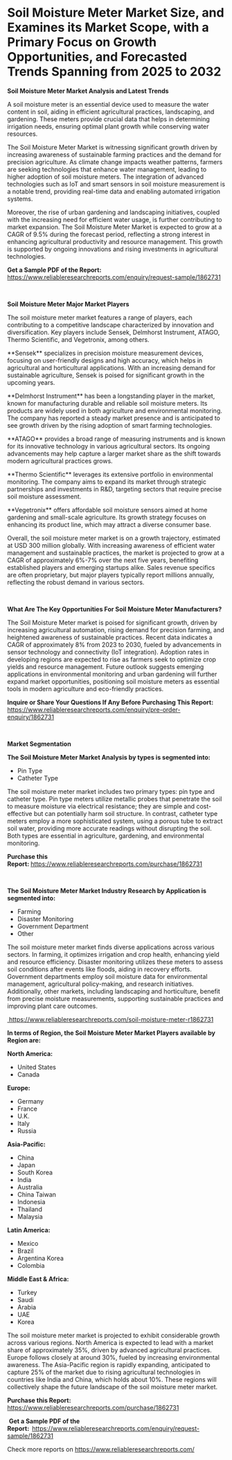<p><h1>Soil Moisture Meter Market Size, and Examines its Market Scope, with a Primary Focus on Growth Opportunities, and Forecasted Trends Spanning from 2025 to 2032</h1></p><p><strong>Soil Moisture Meter Market Analysis and Latest Trends</strong></p>
<p><p>A soil moisture meter is an essential device used to measure the water content in soil, aiding in efficient agricultural practices, landscaping, and gardening. These meters provide crucial data that helps in determining irrigation needs, ensuring optimal plant growth while conserving water resources.</p><p>The Soil Moisture Meter Market is witnessing significant growth driven by increasing awareness of sustainable farming practices and the demand for precision agriculture. As climate change impacts weather patterns, farmers are seeking technologies that enhance water management, leading to higher adoption of soil moisture meters. The integration of advanced technologies such as IoT and smart sensors in soil moisture measurement is a notable trend, providing real-time data and enabling automated irrigation systems.</p><p>Moreover, the rise of urban gardening and landscaping initiatives, coupled with the increasing need for efficient water usage, is further contributing to market expansion. The Soil Moisture Meter Market is expected to grow at a CAGR of 9.5% during the forecast period, reflecting a strong interest in enhancing agricultural productivity and resource management. This growth is supported by ongoing innovations and rising investments in agricultural technologies.</p></p>
<p><strong>Get a Sample PDF of the Report:&nbsp;</strong> <a href="https://www.reliableresearchreports.com/enquiry/request-sample/1862731?utm_campaign=2002&utm_medium=2&utm_source=Github&utm_content=ia&utm_term=16022025&utm_id=soil-moisture-meter">https://www.reliableresearchreports.com/enquiry/request-sample/1862731</a></p>
<p>&nbsp;</p>
<p><strong>Soil Moisture Meter Major Market Players</strong></p>
<p><p>The soil moisture meter market features a range of players, each contributing to a competitive landscape characterized by innovation and diversification. Key players include Sensek, Delmhorst Instrument, ATAGO, Thermo Scientific, and Vegetronix, among others.</p><p>**Sensek** specializes in precision moisture measurement devices, focusing on user-friendly designs and high accuracy, which helps in agricultural and horticultural applications. With an increasing demand for sustainable agriculture, Sensek is poised for significant growth in the upcoming years.</p><p>**Delmhorst Instrument** has been a longstanding player in the market, known for manufacturing durable and reliable soil moisture meters. Its products are widely used in both agriculture and environmental monitoring. The company has reported a steady market presence and is anticipated to see growth driven by the rising adoption of smart farming technologies.</p><p>**ATAGO** provides a broad range of measuring instruments and is known for its innovative technology in various agricultural sectors. Its ongoing advancements may help capture a larger market share as the shift towards modern agricultural practices grows.</p><p>**Thermo Scientific** leverages its extensive portfolio in environmental monitoring. The company aims to expand its market through strategic partnerships and investments in R&D, targeting sectors that require precise soil moisture assessment.</p><p>**Vegetronix** offers affordable soil moisture sensors aimed at home gardening and small-scale agriculture. Its growth strategy focuses on enhancing its product line, which may attract a diverse consumer base.</p><p>Overall, the soil moisture meter market is on a growth trajectory, estimated at USD 300 million globally. With increasing awareness of efficient water management and sustainable practices, the market is projected to grow at a CAGR of approximately 6%-7% over the next five years, benefiting established players and emerging startups alike. Sales revenue specifics are often proprietary, but major players typically report millions annually, reflecting the robust demand in various sectors.</p></p>
<p>&nbsp;</p>
<p><strong>What Are The Key Opportunities For Soil Moisture Meter Manufacturers?</strong></p>
<p><p>The Soil Moisture Meter market is poised for significant growth, driven by increasing agricultural automation, rising demand for precision farming, and heightened awareness of sustainable practices. Recent data indicates a CAGR of approximately 8% from 2023 to 2030, fueled by advancements in sensor technology and connectivity (IoT integration). Adoption rates in developing regions are expected to rise as farmers seek to optimize crop yields and resource management. Future outlook suggests emerging applications in environmental monitoring and urban gardening will further expand market opportunities, positioning soil moisture meters as essential tools in modern agriculture and eco-friendly practices.</p></p>
<p><strong>Inquire or Share Your Questions If Any Before Purchasing This Report:</strong> <a href="https://www.reliableresearchreports.com/enquiry/pre-order-enquiry/1862731?utm_campaign=2002&utm_medium=2&utm_source=Github&utm_content=ia&utm_term=16022025&utm_id=soil-moisture-meter">https://www.reliableresearchreports.com/enquiry/pre-order-enquiry/1862731</a></p>
<p>&nbsp;</p>
<p><strong>Market Segmentation</strong></p>
<p><strong>The Soil Moisture Meter Market Analysis by types is segmented into:</strong></p>
<p><ul><li>Pin Type</li><li>Catheter Type</li></ul></p>
<p><p>The soil moisture meter market includes two primary types: pin type and catheter type. Pin type meters utilize metallic probes that penetrate the soil to measure moisture via electrical resistance; they are simple and cost-effective but can potentially harm soil structure. In contrast, catheter type meters employ a more sophisticated system, using a porous tube to extract soil water, providing more accurate readings without disrupting the soil. Both types are essential in agriculture, gardening, and environmental monitoring.</p></p>
<p><strong>Purchase this Report:&nbsp;</strong><a href="https://www.reliableresearchreports.com/purchase/1862731?utm_campaign=2002&utm_medium=2&utm_source=Github&utm_content=ia&utm_term=16022025&utm_id=soil-moisture-meter">https://www.reliableresearchreports.com/purchase/1862731</a></p>
<p>&nbsp;</p>
<p><strong>The Soil Moisture Meter Market Industry Research by Application is segmented into:</strong></p>
<p><ul><li>Farming</li><li>Disaster Monitoring</li><li>Government Department</li><li>Other</li></ul></p>
<p><p>The soil moisture meter market finds diverse applications across various sectors. In farming, it optimizes irrigation and crop health, enhancing yield and resource efficiency. Disaster monitoring utilizes these meters to assess soil conditions after events like floods, aiding in recovery efforts. Government departments employ soil moisture data for environmental management, agricultural policy-making, and research initiatives. Additionally, other markets, including landscaping and horticulture, benefit from precise moisture measurements, supporting sustainable practices and improving plant care outcomes.</p></p>
<p><a href="https://www.reliableresearchreports.com/soil-moisture-meter-r1862731?utm_campaign=2002&utm_medium=2&utm_source=Github&utm_content=ia&utm_term=16022025&utm_id=soil-moisture-meter">&nbsp;https://www.reliableresearchreports.com/soil-moisture-meter-r1862731</a></p>
<p><strong>In terms of Region, the Soil Moisture Meter Market Players available by Region are:</strong></p>
<p>
    <p> <strong> North America: </strong>
        <ul>
            <li>United States</li>
            <li>Canada</li>
        </ul>
        </p> 
    <p> <strong> Europe: </strong>
        <ul>
            <li>Germany</li>
            <li>France</li>
            <li>U.K.</li>
            <li>Italy</li>
            <li>Russia</li>
        </ul>
        </p> 
    <p> <strong> Asia-Pacific: </strong>
        <ul>
            <li>China</li>
            <li>Japan</li>
            <li>South Korea</li>
            <li>India</li>
            <li>Australia</li>
            <li>China Taiwan</li>
            <li>Indonesia</li>
            <li>Thailand</li>
            <li>Malaysia</li>
        </ul>
        </p> 
    <p> <strong> Latin America: </strong>
        <ul>
            <li>Mexico</li>
            <li>Brazil</li>
            <li>Argentina Korea</li>
            <li>Colombia</li>
        </ul>
        </p> 
    <p> <strong> Middle East & Africa: </strong>
        <ul>
            <li>Turkey</li>
            <li>Saudi</li>
            <li>Arabia</li>
            <li>UAE</li>
            <li>Korea</li>
        </ul>
    </p>
    </p>
<p><p>The soil moisture meter market is projected to exhibit considerable growth across various regions. North America is expected to lead with a market share of approximately 35%, driven by advanced agricultural practices. Europe follows closely at around 30%, fueled by increasing environmental awareness. The Asia-Pacific region is rapidly expanding, anticipated to capture 25% of the market due to rising agricultural technologies in countries like India and China, which holds about 10%. These regions will collectively shape the future landscape of the soil moisture meter market.</p></p>
<p><strong>Purchase this Report: </strong><a href="https://www.reliableresearchreports.com/purchase/1862731?utm_campaign=2002&utm_medium=2&utm_source=Github&utm_content=ia&utm_term=16022025&utm_id=soil-moisture-meter">https://www.reliableresearchreports.com/purchase/1862731</a></p>
<p>&nbsp;<strong>Get a Sample PDF of the Report:&nbsp;&nbsp;</strong><a href="https://www.reliableresearchreports.com/enquiry/request-sample/1862731?utm_campaign=2002&utm_medium=2&utm_source=Github&utm_content=ia&utm_term=16022025&utm_id=soil-moisture-meter">https://www.reliableresearchreports.com/enquiry/request-sample/1862731</a></p>
<p><strong></strong></p>
<p>Check more reports on <a href="https://www.reliableresearchreports.com/?utm_campaign=2002&utm_medium=2&utm_source=Github&utm_content=ia&utm_term=16022025&utm_id=soil-moisture-meter">https://www.reliableresearchreports.com/</a></p>